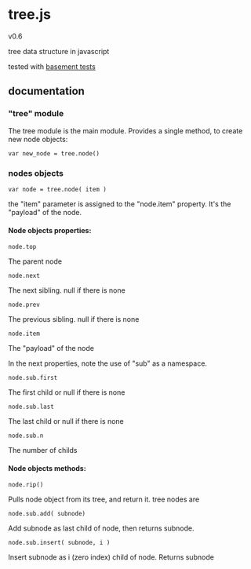 
# tree.js
v0.6

tree data structure in javascript

tested with [basement tests](http://nzonbi.github.com/blue-tree)

## documentation

### "tree" module

The tree module is the main module. Provides a single method, to create new node objects:

    var new_node = tree.node()


### nodes objects

    var node = tree.node( item )

the "item" parameter is assigned to the "node.item" property. It's the "payload" of the node.

#### Node objects properties:


    node.top
The parent node

    node.next	
The next sibling. null if there is none

    node.prev
The previous sibling. null if there is none

    node.item
The "payload" of the node
	
In the next properties, note the use of "sub" as a namespace.

    node.sub.first
The first child or null if there is none

    node.sub.last
The last child or null if there is none
	
    node.sub.n	
The number of childs

#### Node objects methods:


    node.rip()
Pulls node object from its tree, and return it. tree nodes are

    node.sub.add( subnode)
Add subnode as last child of node, then returns subnode.

    node.sub.insert( subnode, i )
Insert subnode as i (zero index) child of node.
Returns subnode
					







